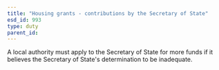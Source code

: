 ```yaml
---
title: "Housing grants - contributions by the Secretary of State"
esd_id: 993
type: duty
parent_id:  
---
```


A local authority must apply to the Secretary of State for more funds if it believes the Secretary of State's determination to be inadequate.

